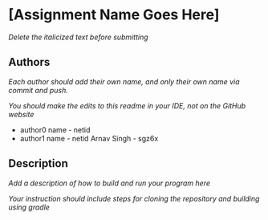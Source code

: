 # [Assignment Name Goes Here] 

*Delete the italicized text before submitting*

## Authors

*Each author should add their own name, and *only* their own name via commit and push.*

*You should make the edits to this readme in your IDE, not on the GitHub website*

* author0 name - netid
* author1 name - netid
Arnav Singh - sgz6x

## Description

*Add a description of how to build and run your program here*

*Your instruction should include steps for cloning the repository and building using gradle*

